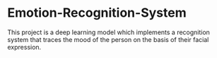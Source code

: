 # Emotion-Recognition-System
 This project is a deep learning model which implements a recognition system that traces the mood of the person on the basis of their facial expression.
